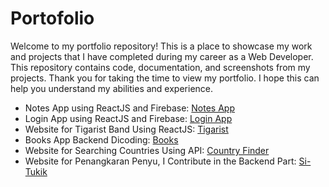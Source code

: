 # Portofolio
Welcome to my portfolio repository! This is a place to showcase my work and projects that I have completed during my career as a Web Developer. This repository contains code, documentation, and screenshots from my projects. Thank you for taking the time to view my portfolio. I hope this can help you understand my abilities and experience.

* Notes App using ReactJS and Firebase: [Notes App](https://github.com/argf013/notes-app-react)
* Login App using ReactJS and Firebase: [Login App](https://github.com/argf013/react-firebase-login)
* Website for Tigarist Band Using ReactJS: [Tigarist](https://github.com/argf013/tigarist)
* Books App Backend Dicoding: [Books](https://github.com/argf013/dicoding-books-Api)
* Website for Searching Countries Using API: [Country Finder](https://github.com/argf013/Country-Finder)
* Website for Penangkaran Penyu, I Contribute in the Backend Part: [Si-Tukik](https://github.com/nandito-amri/Si-Tukik)
